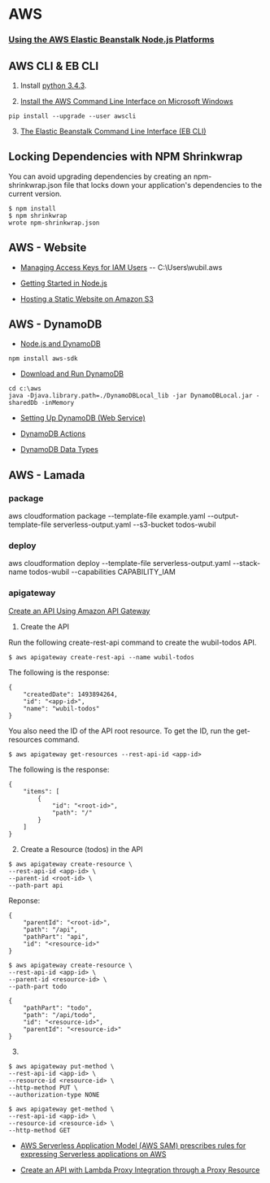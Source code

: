 # AWS

### [Using the AWS Elastic Beanstalk Node.js Platforms](http://docs.aws.amazon.com/elasticbeanstalk/latest/dg/create_deploy_nodejs.container.html)


## AWS CLI & EB CLI
  1. Install [python 3.4.3](https://www.python.org/downloads/release/python-343/).

  2. [Install the AWS Command Line Interface on Microsoft Windows](http://docs.aws.amazon.com/cli/latest/userguide/awscli-install-windows.html)
```
pip install --upgrade --user awscli
```

  3. [The Elastic Beanstalk Command Line Interface (EB CLI)](http://docs.aws.amazon.com/elasticbeanstalk/latest/dg/eb-cli3.html)


## Locking Dependencies with NPM Shrinkwrap
You can avoid upgrading dependencies by creating an npm-shrinkwrap.json file that locks down your application's dependencies to the current version.
```
$ npm install
$ npm shrinkwrap
wrote npm-shrinkwrap.json
```

## AWS - Website
- [Managing Access Keys for IAM Users](http://docs.aws.amazon.com/IAM/latest/UserGuide/id_credentials_access-keys.html)
-- C:\Users\wubil\.aws

- [Getting Started in Node.js](http://docs.aws.amazon.com/sdk-for-javascript/v2/developer-guide/getting-started-nodejs.html)


- [Hosting a Static Website on Amazon S3](http://docs.aws.amazon.com/AmazonS3/latest/dev/WebsiteHosting.html)


## AWS - DynamoDB
- [Node.js and DynamoDB](http://docs.aws.amazon.com/zh_cn/amazondynamodb/latest/gettingstartedguide/GettingStarted.NodeJs.html)
```
npm install aws-sdk
```

- [Download and Run DynamoDB](http://docs.aws.amazon.com/zh_cn/amazondynamodb/latest/gettingstartedguide/GettingStarted.Download.html)
```
cd c:\aws
java -Djava.library.path=./DynamoDBLocal_lib -jar DynamoDBLocal.jar -sharedDb -inMemory
```

- [Setting Up DynamoDB (Web Service)](http://docs.aws.amazon.com/amazondynamodb/latest/developerguide/SettingUp.DynamoWebService.html)

- [DynamoDB Actions](http://docs.aws.amazon.com/zh_cn/amazondynamodb/latest/APIReference/API_Types.html)

- [DynamoDB Data Types](http://docs.aws.amazon.com/zh_cn/amazondynamodb/latest/APIReference/API_Types.html)


## AWS - Lamada

### package
aws cloudformation package --template-file example.yaml --output-template-file serverless-output.yaml --s3-bucket todos-wubil

### deploy
aws cloudformation deploy --template-file serverless-output.yaml --stack-name todos-wubil --capabilities CAPABILITY_IAM

### apigateway
[Create an API Using Amazon API Gateway](http://docs.aws.amazon.com/lambda/latest/dg/with-on-demand-https-example-configure-event-source.html)

1. Create the API

Run the following create-rest-api command to create the wubil-todos API.
```
$ aws apigateway create-rest-api --name wubil-todos
```

The following is the response:
```
{
    "createdDate": 1493894264,
    "id": "<app-id>",
    "name": "wubil-todos"
}
```

You also need the ID of the API root resource. To get the ID, run the get-resources command.
```
$ aws apigateway get-resources --rest-api-id <app-id>
```

The following is the response:
```
{
    "items": [
        {
            "id": "<root-id>",
            "path": "/"
        }
    ]
}
```

2. Create a Resource (todos) in the API
```
$ aws apigateway create-resource \
--rest-api-id <app-id> \
--parent-id <root-id> \
--path-part api
```
Reponse:
```
{
    "parentId": "<root-id>",
    "path": "/api",
    "pathPart": "api",
    "id": "<resource-id>"
}
```

```
$ aws apigateway create-resource \
--rest-api-id <app-id> \
--parent-id <resource-id> \
--path-part todo

{
    "pathPart": "todo",
    "path": "/api/todo",
    "id": "<resource-id>",
    "parentId": "<resource-id>"
}
```

3. 
```
$ aws apigateway put-method \
--rest-api-id <app-id> \
--resource-id <resource-id> \
--http-method PUT \
--authorization-type NONE
```

```
$ aws apigateway get-method \
--rest-api-id <app-id> \
--resource-id <resource-id> \
--http-method GET
```

- [AWS Serverless Application Model (AWS SAM) prescribes rules for expressing Serverless applications on AWS](https://github.com/awslabs/serverless-application-model)

- [Create an API with Lambda Proxy Integration through a Proxy Resource](http://docs.aws.amazon.com/zh_cn/apigateway/latest/developerguide/api-gateway-create-api-as-simple-proxy-for-lambda.html#api-gateway-proxy-integration-lambda-function-nodejs)
